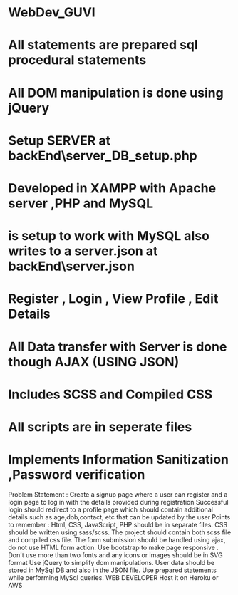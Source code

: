 # WebDev_GUVI

# All statements are prepared sql procedural statements

# All DOM manipulation is done using jQuery

# Setup SERVER at backEnd\server_DB_setup.php

# Developed in XAMPP with Apache server ,PHP and MySQL

# is setup to work with MySQL also writes to a server.json at backEnd\server.json

# Register , Login , View Profile , Edit Details

# All Data transfer with Server is done though AJAX (USING JSON)

# Includes SCSS and Compiled CSS

# All scripts are in seperate files

# Implements Information Sanitization ,Password verification

Problem Statement :
Create a signup page where a user can register and a login page
to log in with the details provided during registration
Successful login should redirect to a profile page which should
contain additional details such as age,dob,contact, etc
that can be updated by the user
Points to remember :
Html, CSS, JavaScript, PHP should be in separate files.
CSS should be written using sass/scss. The project should
contain both scss file and compiled css file.
The form submission should be handled using ajax, do not use
HTML form action. Use bootstrap to make page responsive
.
Don't use more than two fonts and any icons or images should
be in SVG format Use jQuery to simplify dom manipulations.
User data should be stored in MySql DB and also in the JSON file.
Use prepared statements while performing MySql queries.
WEB DEVELOPER
Host it on Heroku or AWS
